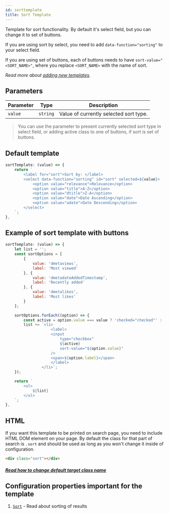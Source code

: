 ```yaml
---
id: sorttemplate
title: Sort Template
---
```


Template for sort functionality. By default it's select field, but you can change it to set of buttons.

If you are using sort by select, you need to add `data-function="sorting"` to your select field.

If you are using set of buttons, each of buttons needs to have `sort-value="<SORT_NAME>"`, where you replace `<SORT_NAME>` with the name of sort.

_Read more about [adding new templates](2-templates-0-overview.md#adding-new-templates)._

## Parameters

| Parameter 	  | Type 	     | Description |
|-------------	|----------- |--------------	|
| `value` | `string` | Value of currently selected sort type. |

> You can use the parameter to present currently selected sort type in select field, or adding active class to one of buttons, if sort is set of buttons.

## Default template

```js
sortTemplate: (value) => {
    return `
        <label for="sort">Sort by: </label>
        <select data-function="sorting" id="sort" selected=${value}>
            <option value="relevance">Relevance</option>
            <option value="title">A-Z</option>
            <option value="dtitle">Z-A</option>
            <option value="date">Date Ascending</option>
            <option value="adate">Date Descending</option>
        </select>
    `;
},
```

## Example of sort template with buttons

```js
sortTemplate: (value) => {
    let list = '';
    const sortOptions = [
        {
            value: 'dmetaviews',
            label: 'Most viewed'
        }, {
            value: 'dmetadateAddedTimestamp',
            label: 'Recently added'
        }, {
            value: 'dmetalikes',
            label: 'Most likes'
        }
    ];

    sortOptions.forEach((option) => {
        const active = option.value === value ? 'checked="checked"' : '';
        list += `<li>
                    <label>
                    <input
                        type="checkbox"
                        ${active}
                        sort-value="${option.value}"
                    />
                    <span>${option.label}</span>
                    </label>
                </li>`;
    });

    return `
        <ul>
            ${list}
        </ul>
    `;
},
```

## HTML

If you want this template to be printed on search page, you need to include HTML DOM element on your page. By default the class for that part of search is `.sort` and should be used as long as you won't change it inside of configuration.

```html
<div class="sort"></div>
```

##### [Read how to change default target class name](1-configuration-7-sort.md#target-location-of-results-in-dom)

## Configuration properties important for the template

1. [`Sort`](1-configuration-7-sort.md) - Read about sorting of results